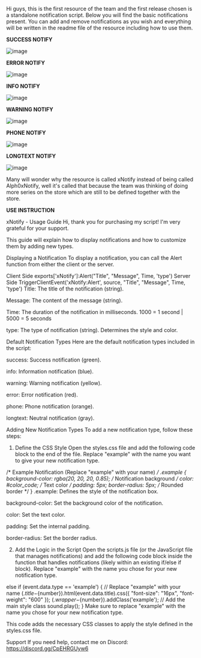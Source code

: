 Hi guys, this is the first resource of the team and the first release chosen is a standalone notification script. Below you will find the basic notifications present. You can add and remove notifications as you wish and everything will be written in the readme file of the resource including how to use them.

**SUCCESS NOTIFY**

![image](https://github.com/user-attachments/assets/95af1d5a-88c4-43d5-b5b1-5f5a59e6c4e3)

**ERROR NOTIFY**

![image](https://github.com/user-attachments/assets/a02eae38-17b3-466c-900d-50e67da2fe76)

**INFO NOTIFY**

![image](https://github.com/user-attachments/assets/2043fb53-6e7d-405a-aca5-da8af434fe9e)

**WARNING NOTIFY**

![image](https://github.com/user-attachments/assets/3710b3ab-e653-4966-bee5-332170b85b3d)

**PHONE NOTIFY**

![image](https://github.com/user-attachments/assets/46d3f025-d3a0-4aad-8cae-079f6afea12b)

**LONGTEXT NOTIFY**

![image](https://github.com/user-attachments/assets/a3dc7510-90cf-45aa-bdd5-0e51ee60480a)


Many will wonder why the resource is called xNotify instead of being called Alph0xNotify, well it's called that because the team was thinking of doing more series on the store which are still to be defined together with the store.

**USE INSTRUCTION**

xNotify - Usage Guide
Hi, thank you for purchasing my script! I'm very grateful for your support.

This guide will explain how to display notifications and how to customize them by adding new types.

Displaying a Notification
To display a notification, you can call the Alert function from either the client or the server.

Client Side
exports['xNotify']:Alert("Title", "Message", Time, 'type')
Server Side
TriggerClientEvent('xNotify:Alert', source, "Title", "Message", Time, 'type')
Title: The title of the notification (string).

Message: The content of the message (string).

Time: The duration of the notification in milliseconds.
1000 = 1 second | 5000 = 5 seconds

type: The type of notification (string). Determines the style and color.

Default Notification Types
Here are the default notification types included in the script:

success: Success notification (green).

info: Information notification (blue).

warning: Warning notification (yellow).

error: Error notification (red).

phone: Phone notification (orange).

longtext: Neutral notification (gray).

Adding New Notification Types
To add a new notification type, follow these steps:

1. Define the CSS Style
Open the styles.css file and add the following code block to the end of the file. Replace "example" with the name you want to give your new notification type.

/* Example Notification (Replace "example" with your name) */
.example {
    background-color: rgba(20, 20, 20, 0.85); /* Notification background */
    color: #color_code; /* Text color */
    padding: 5px;
    border-radius: 5px; /* Rounded border */
}
.example: Defines the style of the notification box.

background-color: Set the background color of the notification.

color: Set the text color.

padding: Set the internal padding.

border-radius: Set the border radius.

2. Add the Logic in the Script
Open the scripts.js file (or the JavaScript file that manages notifications) and add the following code block inside the function that handles notifications (likely within an existing if/else if block). Replace "example" with the name you chose for your new notification type.

else if (event.data.type == 'example') { // Replace "example" with your name
    $(.title-${number}).html(event.data.title).css({
        "font-size": "16px",
        "font-weight": "600"
    });
    $(.wrapper-${number}).addClass('example'); // Add the main style class
    sound.play();
}
Make sure to replace "example" with the name you chose for your new notification type.

This code adds the necessary CSS classes to apply the style defined in the styles.css file.

Support
If you need help, contact me on Discord: https://discord.gg/CpEHRGUyw6
